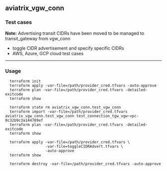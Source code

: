 ## aviatrix_vgw_conn

### Test cases
**Note:** Advertising transit CIDRs have been moved to be managed to transit_gateway from vgw_conn
- toggle CIDR advertisement and specify specific CIDRs
- AWS, Azure, GCP cloud test cases 

---

### Usage
```
  terraform init
  terraform apply -var-file=/path/provider_cred.tfvars -auto-approve
  terraform plan -var-file=/path/provider_cred.tfvars -detailed-exitcode
  terraform show

  terraform state rm aviatrix_vgw_conn.test_vgw_conn
  terraform import -var-file=/path/provider_cred.tfvars aviatrix_vgw_conn.test_vgw_conn test_connection_tgw_vgw~vpc-0c32b9c3a144789ef
  terraform plan -var-file=/path/provider_cred.tfvars -detailed-exitcode
  terraform show

  terraform apply -var-file=/path/provider_cred.tfvars \
                  -var-file=toggleCIDRAdvert.tfvars \
                  -auto-approve
  terraform show

  terraform destroy -var-file=/path/provider_cred.tfvars -auto-approve
```
